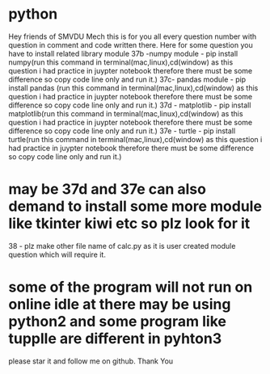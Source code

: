 # python
Hey friends of SMVDU Mech this is for you all every question number with question in comment and code written there.
Here for some question you have to install related library module
37b -numpy module - pip install numpy(run this command in terminal(mac,linux),cd(window) as this question i had practice in juypter notebook therefore there must be some difference so copy code line only and run it.)
37c- pandas module - pip install pandas (run this command in terminal(mac,linux),cd(window) as this question i had practice in juypter notebook therefore there must be some difference so copy code line only and run it.)
37d - matplotlib - pip install matplotlib(run this command in terminal(mac,linux),cd(window) as this question i had practice in juypter notebook therefore there must be some difference so copy code line only and run it.)
37e - turtle - pip install turtle(run this command in terminal(mac,linux),cd(window) as this question i had practice in juypter notebook therefore there must be some difference so copy code line only and run it.)
# may be 37d and 37e can also demand to install some more module like tkinter kiwi etc so plz look for it
38 - plz make other file name of calc.py as it is user created module question which will require it.
# some of the program will not run on online idle at there may be using python2 and some program like tupplle are different in pyhton3
please star it and follow me on github.
Thank You
